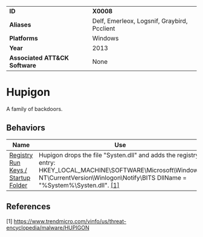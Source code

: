 |||
|---------|------------------------|
|**ID**|**X0008**|
|**Aliases**|Delf, Emerleox, Logsnif, Graybird, Pcclient |
|**Platforms**|Windows|
|**Year**| 2013 |
|**Associated ATT&CK Software**|None|

Hupigon
=======
A family of backdoors.

Behaviors
---------
|Name|Use|
|---------------------|-------------------------------------------------------|
|[Registry Run Keys / Startup Folder](https://github.com/MBCProject/mbc-markdown/blob/master/persistence/registry-run-startup.md) | Hupigon drops the file "Systen.dll" and adds the registry entry: HKEY_LOCAL_MACHINE\SOFTWARE\Microsoft\Windows NT\CurrentVersion\Winlogon\Notify\BITS DllName = "%System%\Systen.dll". [[1]](#1)|

References
----------
<a name="1">[1]</a> https://www.trendmicro.com/vinfo/us/threat-encyclopedia/malware/HUPIGON